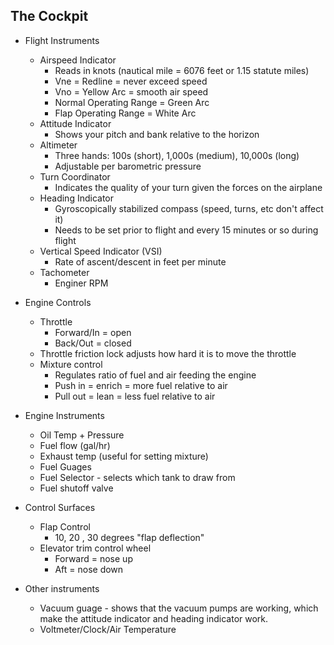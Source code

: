 ## The Cockpit

* Flight Instruments
  * Airspeed Indicator
    * Reads in knots (nautical mile = 6076 feet or 1.15 statute miles)
    * Vne = Redline = never exceed speed
    * Vno = Yellow Arc = smooth air speed
    * Normal Operating Range = Green Arc
    * Flap Operating Range = White Arc
  * Attitude Indicator
    * Shows your pitch and bank relative to the horizon
  * Altimeter
    * Three hands: 100s (short), 1,000s (medium), 10,000s (long)
    * Adjustable per barometric pressure
  * Turn Coordinator
    * Indicates the quality of your turn given the forces on the airplane
  * Heading Indicator
    * Gyroscopically stabilized compass (speed, turns, etc don't affect it)
    * Needs to be set prior to flight and every 15 minutes or so during flight
  * Vertical Speed Indicator (VSI)
    * Rate of ascent/descent in feet per minute
  * Tachometer
    * Enginer RPM

* Engine Controls
  * Throttle
    * Forward/In = open
    * Back/Out = closed
  * Throttle friction lock adjusts how hard it is to move the throttle
  * Mixture control
    * Regulates ratio of fuel and air feeding the engine
    * Push in = enrich = more fuel relative to air
    * Pull out = lean = less fuel relative to air

* Engine Instruments
  * Oil Temp + Pressure
  * Fuel flow (gal/hr)
  * Exhaust temp (useful for setting mixture)
  * Fuel Guages
  * Fuel Selector - selects which tank to draw from
  * Fuel shutoff valve

* Control Surfaces
  * Flap Control
    * 10, 20 , 30 degrees "flap deflection"
  * Elevator trim control wheel
    * Forward = nose up
    * Aft = nose down

* Other instruments
  * Vacuum guage - shows that the vacuum pumps are working, which make the attitude indicator and heading indicator work.
  * Voltmeter/Clock/Air Temperature
